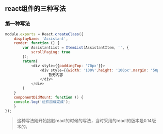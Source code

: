 ## react组件的三种写法

### 第一种写法

````javascript
module.exports = React.createClass({
	displayName: 'Assistant',
	render: function () {
		var AssistantList = ItemList(AssistantItem, '', {
			scrollPaging: true
		});
		return(
			<div style={{paddingTop: '70px'}}>
				<div style={{width: '100%',height: '100px',margin: '50px 200x 0 20px'}}>
					暂无内容
				</div>
			</div>
		)
	}
	conponentDidMount: function () {
	console.log('组件加载完成');
	}
});
````

> 这种写法刚开始接触react的时候的写法，当时采用的react的版本是0.14版本的，